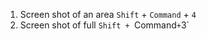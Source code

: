 1. Screen shot of an area
	`Shift` + `Command` + `4`
2. Screen shot of full
	`Shift + `Command` + `3`